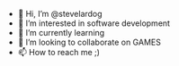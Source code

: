 - 👋 Hi, I’m @stevelardog
- 👀 I’m interested in software development
- 🌱 I’m currently learning 
- 💞️ I’m looking to collaborate on GAMES
- 📫 How to reach me ;)

<!---
stevelardog/stevelardog is a ✨ special ✨ repository because its `README.md` (this file) appears on your GitHub profile.
You can click the Preview link to take a look at your changes.
--->
